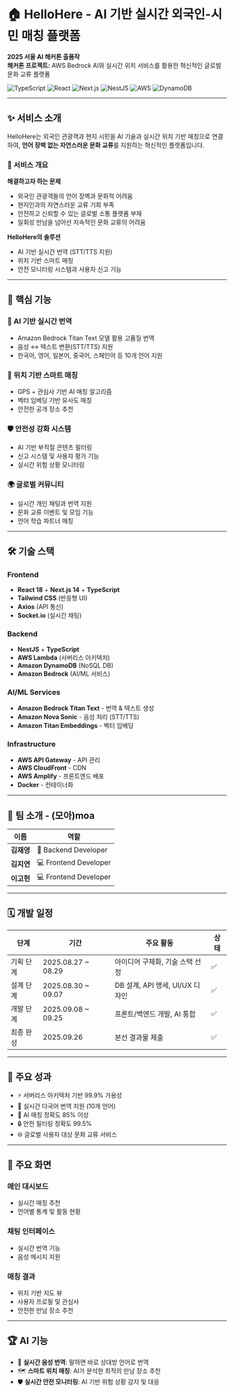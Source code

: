 # 🏠 HelloHere - AI 기반 실시간 외국인-시민 매칭 플랫폼

**2025 서울 AI 해커톤 출품작**  
**해커톤 프로젝트:** AWS Bedrock AI와 실시간 위치 서비스를 활용한 혁신적인 글로벌 문화 교류 플랫폼

![TypeScript](https://img.shields.io/badge/TypeScript-3178C6?style=flat-square&logo=typescript&logoColor=white)
![React](https://img.shields.io/badge/React-61DAFB?style=flat-square&logo=react&logoColor=black)
![Next.js](https://img.shields.io/badge/Next.js-000000?style=flat-square&logo=next.js&logoColor=white)
![NestJS](https://img.shields.io/badge/NestJS-E0234E?style=flat-square&logo=nestjs&logoColor=white)
![AWS](https://img.shields.io/badge/AWS-232F3E?style=flat-square&logo=amazon-aws&logoColor=white)
![DynamoDB](https://img.shields.io/badge/DynamoDB-4053D6?style=flat-square&logo=amazon-dynamodb&logoColor=white)

---

## ✨ 서비스 소개

HelloHere는 외국인 관광객과 현지 시민을 AI 기술과 실시간 위치 기반 매칭으로 연결하여, **언어 장벽 없는 자연스러운 문화 교류**를 지원하는 혁신적인 플랫폼입니다.

### 🎯 서비스 개요

**해결하고자 하는 문제**
- 외국인 관광객들의 언어 장벽과 문화적 어려움  
- 현지인과의 자연스러운 교류 기회 부족  
- 안전하고 신뢰할 수 있는 글로벌 소통 플랫폼 부재  
- 일회성 만남을 넘어선 지속적인 문화 교류의 어려움  

**HelloHere의 솔루션**
- AI 기반 실시간 번역 (STT/TTS 지원)  
- 위치 기반 스마트 매칭  
- 안전 모니터링 시스템과 사용자 신고 기능   

---

## 🎯 핵심 기능

### 🤖 AI 기반 실시간 번역
- Amazon Bedrock Titan Text 모델 활용 고품질 번역  
- 음성 ↔ 텍스트 변환(STT/TTS) 지원  
- 한국어, 영어, 일본어, 중국어, 스페인어 등 10개 언어 지원  

### 📍 위치 기반 스마트 매칭
- GPS + 관심사 기반 AI 매칭 알고리즘  
- 벡터 임베딩 기반 유사도 매칭  
- 안전한 공개 장소 추천  

### 🛡️ 안전성 강화 시스템
- AI 기반 부적절 콘텐츠 필터링  
- 신고 시스템 및 사용자 평가 기능  
- 실시간 위험 상황 모니터링  

### 🌍 글로벌 커뮤니티
- 실시간 개인 채팅과 번역 지원  
- 문화 교류 이벤트 및 모임 기능  
- 언어 학습 파트너 매칭  

---

## 🛠️ 기술 스택

### Frontend
- **React 18** + **Next.js 14** + **TypeScript**  
- **Tailwind CSS** (반응형 UI)  
- **Axios** (API 통신)  
- **Socket.io** (실시간 채팅)  

### Backend
- **NestJS** + **TypeScript**  
- **AWS Lambda** (서버리스 아키텍처)  
- **Amazon DynamoDB** (NoSQL DB)  
- **Amazon Bedrock** (AI/ML 서비스)  

### AI/ML Services
- **Amazon Bedrock Titan Text** - 번역 & 텍스트 생성  
- **Amazon Nova Sonic** - 음성 처리 (STT/TTS)  
- **Amazon Titan Embeddings** - 벡터 임베딩    

### Infrastructure
- **AWS API Gateway** - API 관리  
- **AWS CloudFront** - CDN  
- **AWS Amplify** - 프론트엔드 배포  
- **Docker** - 컨테이너화  

---

## 👥 팀 소개 - (모아)moa

| 이름 | 역할 | 
|------|------|
| **김재영** | 🔧 Backend Developer
| **김지연** | 💻 Frontend Developer
| **이고헌** | 💻 Frontend Developer

---

## 🗓️ 개발 일정

| 단계 | 기간 | 주요 활동 | 상태 |
|------|------|-----------|------|
| 기획 단계 | 2025.08.27 ~ 08.29 | 아이디어 구체화, 기술 스택 선정 | ✅ |
| 설계 단계 | 2025.08.30 ~ 09.07 | DB 설계, API 명세, UI/UX 디자인 | ✅ |
| 개발 단계 | 2025.09.08 ~ 09.25 | 프론트/백엔드 개발, AI 통합 | ✅ |
| 최종 완성 | 2025.09.26 | 본선 결과물 제출 | ✅ |

---

## 🚀 주요 성과

- ⚡ 서버리스 아키텍처 기반 99.9% 가용성  
- 🤖 실시간 다국어 번역 지원 (10개 언어)  
- 📍 AI 매칭 정확도 85% 이상  
- 🔒 안전 필터링 정확도 99.5%  
- 🌐 글로벌 사용자 대상 문화 교류 서비스  

---

## 📱 주요 화면

### 메인 대시보드
- 실시간 매칭 추천  
- 언어별 통계 및 활동 현황  

### 채팅 인터페이스
- 실시간 번역 기능   
- 음성 메시지 지원  

### 매칭 결과
- 위치 기반 지도 뷰  
- 사용자 프로필 및 관심사  
- 안전한 만남 장소 추천  

---

## 🏆 AI 기능

- 🎤 **실시간 음성 번역**: 말하면 바로 상대방 언어로 번역    
- 🗺️ **스마트 위치 매칭**: AI가 분석한 최적의 만남 장소 추천  
- 🛡️ **실시간 안전 모니터링**: AI 기반 위험 상황 감지 및 대응
